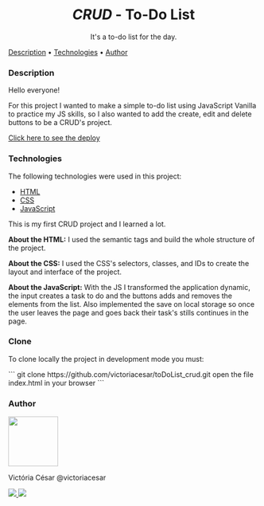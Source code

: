 <h1 align="center"><em>CRUD</em> - To-Do List</h1>
<p align="center">It's a to-do list for the day.</p>

<p align="left">
 <a href="#description">Description</a> •
 <a href="#technologies">Technologies</a> • 
 <a href="#author">Author</a>
</p>

### Description

<p>Hello everyone!</p>
<p>For this project I wanted to make a simple to-do list using JavaScript Vanilla to practice my JS skills, so I also wanted to add the create, edit and delete buttons to be a CRUD's project.</p>
<a href="https://to-do-list-crud.vercel.app/">Click here to see the deploy</a>

### Technologies

The following technologies were used in this project:

- [HTML](https://developer.mozilla.org/pt-BR/docs/Web/HTML)
- [CSS](https://developer.mozilla.org/pt-BR/docs/Web/CSS)
- [JavaScript](https://developer.mozilla.org/pt-BR/docs/Web/JavaScript)

<p>This is my first CRUD project and I learned a lot.</p>
<p><strong>About the HTML:</strong> I used the semantic tags and build the whole structure of the project.</p>
<p><strong>About the CSS:</strong> I used the CSS's selectors, classes, and IDs to create the layout and interface of the project.</p>
<p><strong>About the JavaScript:</strong> With the JS I transformed the application dynamic, the input creates a task to do and the buttons adds and removes the elements from the list. Also implemented the save on local storage so once the user leaves the page and goes back their task's stills continues in the page.</p>

### Clone

<p>To clone locally the project in development mode you must:</p>
```
git clone https://github.com/victoriacesar/toDoList_crud.git
open the file index.html in your browser
```

### Author

<a href="https://github.com/victoriacesar" rel="nofollow">
 <img src="https://avatars.githubusercontent.com/u/52262828?v=4" width="100px;" alt="" style="max-width:100%;">
 <br>
</a>
<p>Victória César @victoriacesar</p>
<a href="mailto:victoriacesaras@gmail.com">
  <img src="https://img.shields.io/badge/Gmail-D14836?style=for-the-badge&logo=gmail&logoColor=white&link=mailto:victoriacesaras@gmail.com" />
</a><a href="https://github.com/victoriacesar">
  <img src="https://img.shields.io/badge/GitHub-100000?style=for-the-badge&logo=github&logoColor=white&link=https://github.com/victoriacesar"/>
<a>
